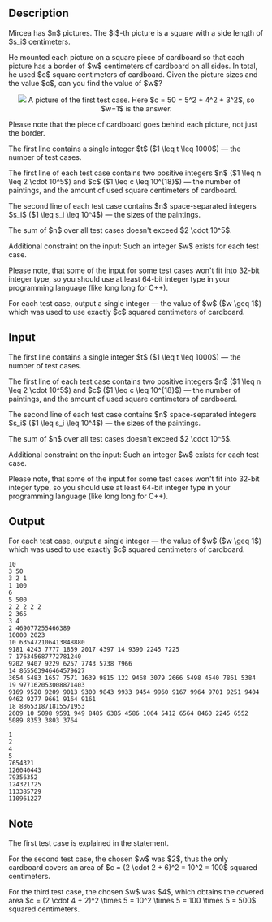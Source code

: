 ## Description

<div><p>Mircea has $n$ pictures. The $i$-th picture is a square with a side length of $s_i$ centimeters. </p><p>He mounted each picture on a square piece of cardboard so that each picture has a border of $w$ centimeters of cardboard on all sides. In total, he used $c$ square centimeters of cardboard. Given the picture sizes and the value $c$, can you find the value of $w$?</p><center> <img class="tex-graphics" src="file://zfU08d4c.png" style="max-width: 100.0%;max-height: 100.0%;"> <span class="tex-font-size-small">A picture of the first test case. Here $c = 50 = 5^2 + 4^2 + 3^2$, so $w=1$ is the answer.</span> </center><p>Please note that the piece of cardboard goes behind each picture, not just the border.</p></div><div class="input-specification"><p>The first line contains a single integer $t$ ($1 \leq t \leq 1000$)&nbsp;— the number of test cases.</p><p>The first line of each test case contains two positive integers $n$ ($1 \leq n \leq 2 \cdot 10^5$) and $c$ ($1 \leq c \leq 10^{18}$)&nbsp;— the number of paintings, and the amount of used square centimeters of cardboard.</p><p>The second line of each test case contains $n$ space-separated integers $s_i$ ($1 \leq s_i \leq 10^4$)&nbsp;— the sizes of the paintings.</p><p>The sum of $n$ over all test cases doesn't exceed $2 \cdot 10^5$.</p><p><span class="tex-font-style-bf">Additional constraint on the input:</span> Such an integer $w$ exists for each test case.</p><p>Please note, that some of the input for some test cases won't fit into 32-bit integer type, so you should use at least 64-bit integer type in your programming language (like <span class="tex-font-style-tt">long long</span> for C++).</p></div><div class="output-specification"><p>For each test case, output a single integer&nbsp;— the value of $w$ ($w \geq 1$) which was used to use exactly $c$ squared centimeters of cardboard.</p></div>

## Input

<p>The first line contains a single integer $t$ ($1 \leq t \leq 1000$)&nbsp;— the number of test cases.</p><p>The first line of each test case contains two positive integers $n$ ($1 \leq n \leq 2 \cdot 10^5$) and $c$ ($1 \leq c \leq 10^{18}$)&nbsp;— the number of paintings, and the amount of used square centimeters of cardboard.</p><p>The second line of each test case contains $n$ space-separated integers $s_i$ ($1 \leq s_i \leq 10^4$)&nbsp;— the sizes of the paintings.</p><p>The sum of $n$ over all test cases doesn't exceed $2 \cdot 10^5$.</p><p><span class="tex-font-style-bf">Additional constraint on the input:</span> Such an integer $w$ exists for each test case.</p><p>Please note, that some of the input for some test cases won't fit into 32-bit integer type, so you should use at least 64-bit integer type in your programming language (like <span class="tex-font-style-tt">long long</span> for C++).</p>

## Output

<p>For each test case, output a single integer&nbsp;— the value of $w$ ($w \geq 1$) which was used to use exactly $c$ squared centimeters of cardboard.</p>





```input1
10
3 50
3 2 1
1 100
6
5 500
2 2 2 2 2
2 365
3 4
2 469077255466389
10000 2023
10 635472106413848880
9181 4243 7777 1859 2017 4397 14 9390 2245 7225
7 176345687772781240
9202 9407 9229 6257 7743 5738 7966
14 865563946464579627
3654 5483 1657 7571 1639 9815 122 9468 3079 2666 5498 4540 7861 5384
19 977162053008871403
9169 9520 9209 9013 9300 9843 9933 9454 9960 9167 9964 9701 9251 9404 9462 9277 9661 9164 9161
18 886531871815571953
2609 10 5098 9591 949 8485 6385 4586 1064 5412 6564 8460 2245 6552 5089 8353 3803 3764
```




```output1
1
2
4
5
7654321
126040443
79356352
124321725
113385729
110961227
```



## Note

<p>The first test case is explained in the statement.</p><p>For the second test case, the chosen $w$ was $2$, thus the only cardboard covers an area of $c = (2 \cdot 2 + 6)^2 = 10^2 = 100$ squared centimeters.</p><p>For the third test case, the chosen $w$ was $4$, which obtains the covered area $c = (2 \cdot 4 + 2)^2 \times 5 = 10^2 \times 5 = 100 \times 5 = 500$ squared centimeters.</p>

